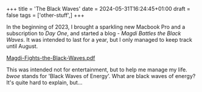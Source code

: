 +++
title = 'The Black Waves'
date = 2024-05-31T16:24:45+01:00
draft = false
tags = ['other-stuff',]
+++

In the beginning of 2023, I brought a sparkling new Macbook Pro and a subscription to *Day One*, and started a blog - *Magdi Battles the Black Waves*. It was intended to last for a year, but I only managed to keep track until August.

[Magdi-Fights-the-Black-Waves.pdf](https://i.imgur.com/0HakH0D.png)

This was intended not for entertainment, but to help me manage my life. *bwoe* stands for 'Black Waves of Energy'. What are black waves of energy? It's quite hard to explain, but...